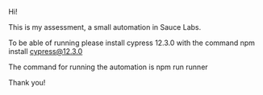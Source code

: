 Hi!

This is my assessment, a small automation in Sauce Labs.

To be able of running please install cypress 12.3.0 with the command npm install cypress@12.3.0

The command for running the automation is npm run runner

Thank you!
